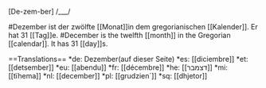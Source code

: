 [De-zem-ber] /___/

#Dezember ist der zwölfte [[Monat]]in dem gregorianischen [[Kalender]]. Er hat 31 [[Tag]]e.
#December is the twelfth [[month]] in the Gregorian [[calendar]]. It has 31 [[day]]s.

==Translations==
*de: Dezember(auf dieser Seite)
*es: [[diciembre]]
*et: [[detsember]]
*eu: [[abendu]]
*fr: [[décembre]]
*he: [[דצמבר]]
*mi: [[tïhema]]
*nl: [[december]]
*pl: [[grudzien´]]
*sq: [[dhjetor]]